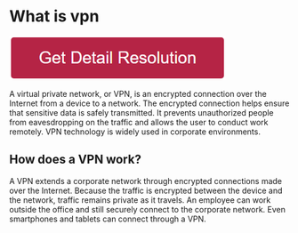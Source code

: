 # What is vpn

[![What is vpn](redd.png)](https://github.com/wikiehost/what.is.vpn)


A virtual private network, or VPN, is an encrypted connection over the Internet from a device to a network. The encrypted connection helps ensure that sensitive data is safely transmitted. It prevents unauthorized people from eavesdropping on the traffic and allows the user to conduct work remotely.  VPN technology is widely used in corporate environments.


## How does a VPN work?

A VPN extends a corporate network through encrypted connections made over the Internet. Because the traffic is encrypted between the device and the network, traffic remains private as it travels. An employee can work outside the office and still securely connect to the corporate network. Even smartphones and tablets can connect through a VPN.
